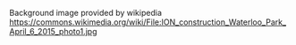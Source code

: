 Background image provided by wikipedia
https://commons.wikimedia.org/wiki/File:ION_construction_Waterloo_Park_April_6_2015_photo1.jpg
